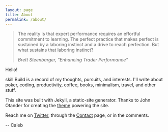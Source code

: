 ```yaml
---
layout: page
title: About
permalink: /about/
---
```

<blockquote>
  <p>
    The reality is that expert performance requires an effortful commitment to learning. The perfect practice that makes perfect is sustained by a laboring instinct and a drive to reach perfection. But what sustains that laboring instinct?
  </p>
  <footer><cite title="Brett Steenbarger">Brett Steenbarger, "Enhancing Trader Performance"</cite></footer>
</blockquote>

Hello!

skill.Build is a record of my thoughts, pursuits, and interests. I'll write about poker, coding, productivity, coffee, books, minimalism, travel, and other stuff.  

This site was built with Jekyll, a static-site generator. Thanks to John Otander for creating the [theme](https://github.com/johnotander/pixyll) powering the site.

Reach me on [Twitter](https://twitter.com/boddicker), through the [Contact](http://skill.build/contact) page, or in the comments.  

-- Caleb

